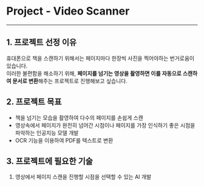 # Project - Video Scanner
---
## 1. 프로젝트 선정 이유

휴대폰으로 책을 스캔하기 위해서는 페이지마다 한장씩 사진을 찍어야하는 번거로움이 있습니다. <br>
이러한 불편함을 해소하기 위해, **페이지를 넘기는 영상을 촬영하면 이를 자동으로 스캔하여 문서로 변환**해주는 프로젝트로 진행해보고 싶습니다.

## 2. 프로젝트 목표
* 책을 넘기는 모습을 촬영하여 다수의 페이지를 손쉽게 스캔
* 영상속에서 페이지가 완전히 넘어간 시점이나 페이지를 가장 인식하기 좋은 시점을 파악하는 인공지능 모델 개발
* OCR 기능을 이용하여 PDF를 텍스트로 변환

## 3. 프로젝트에 필요한 기술
1) 영상에서 페이지 스캔을 진행할 시점을 선택할 수 있는 AI 개발

